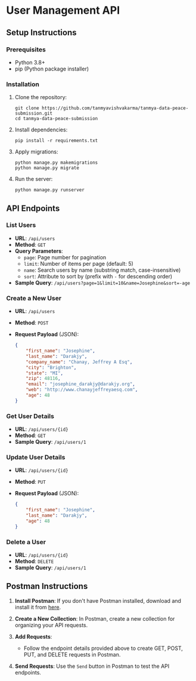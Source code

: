 # User Management API

## Setup Instructions

### Prerequisites

- Python 3.8+
- pip (Python package installer)

### Installation

1. Clone the repository:

    ```
    git clone https://github.com/tanmyavishvakarma/tanmya-data-peace-submission.git
    cd tanmya-data-peace-submission
    ```

2. Install dependencies:

    ```
    pip install -r requirements.txt
    ```

3. Apply migrations:

    ```
    python manage.py makemigrations
    python manage.py migrate
    ```

4. Run the server:

    ```
    python manage.py runserver
    ```

## API Endpoints

### List Users

- **URL**: `/api/users`
- **Method**: `GET`
- **Query Parameters**:
  - `page`: Page number for pagination
  - `limit`: Number of items per page (default: 5)
  - `name`: Search users by name (substring match, case-insensitive)
  - `sort`: Attribute to sort by (prefix with `-` for descending order)
- **Sample Query**: `/api/users?page=1&limit=10&name=Josephine&sort=-age`

### Create a New User

- **URL**: `/api/users`
- **Method**: `POST`
- **Request Payload** (JSON):

    ```json
    {
        "first_name": "Josephine",
        "last_name": "Darakjy",
        "company_name": "Chanay, Jeffrey A Esq",
        "city": "Brighton",
        "state": "MI",
        "zip": 48116,
        "email": "josephine_darakjy@darakjy.org",
        "web": "http://www.chanayjeffreyaesq.com",
        "age": 48
    }
    ```

### Get User Details

- **URL**: `/api/users/{id}`
- **Method**: `GET`
- **Sample Query**: `/api/users/1`

### Update User Details

- **URL**: `/api/users/{id}`
- **Method**: `PUT`
- **Request Payload** (JSON):

    ```json
    {
        "first_name": "Josephine",
        "last_name": "Darakjy",
        "age": 48
    }
    ```

### Delete a User

- **URL**: `/api/users/{id}`
- **Method**: `DELETE`
- **Sample Query**: `/api/users/1`

## Postman Instructions

1. **Install Postman**: If you don't have Postman installed, download and install it from [here](https://www.postman.com/downloads/).

2. **Create a New Collection**: In Postman, create a new collection for organizing your API requests.

3. **Add Requests**:
    - Follow the endpoint details provided above to create GET, POST, PUT, and DELETE requests in Postman.

4. **Send Requests**: Use the `Send` button in Postman to test the API endpoints.
